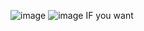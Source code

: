 ![image](https://github.com/user-attachments/assets/5aead277-3f73-42e3-bcd7-8ec19711d05e)
![image](https://github.com/user-attachments/assets/e6062a3c-14b3-4992-aca1-a677afad3e48)
IF you want
